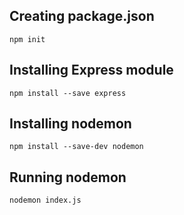 ## Creating package.json

~~~
npm init
~~~

## Installing Express module

~~~
npm install --save express
~~~

## Installing nodemon

~~~
npm install --save-dev nodemon
~~~

## Running nodemon
~~~
nodemon index.js
~~~